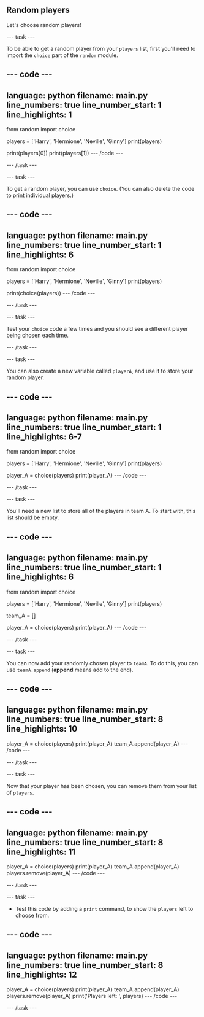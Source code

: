 ## Random players

Let's choose random players!

--- task ---

To be able to get a random player from your `players` list, first you'll need to import the `choice` part of the `random` module.

--- code ---
---
language: python
filename: main.py
line_numbers: true
line_number_start: 1
line_highlights: 1
---
from random import choice

players = ['Harry', 'Hermione', 'Neville', 'Ginny']
print(players)

print(players[0])
print(players[1])
--- /code ---

--- /task ---

--- task ---

To get a random player, you can use `choice`. (You can also delete the code to print individual players.)

--- code ---
---
language: python
filename: main.py
line_numbers: true
line_number_start: 1
line_highlights: 6
---
from random import choice

players = ['Harry', 'Hermione', 'Neville', 'Ginny']
print(players)

print(choice(players))
--- /code ---

--- /task ---

--- task ---

Test your `choice` code a few times and you should see a different player being chosen each time.

--- /task ---

--- task ---

You can also create a new variable called `playerA`, and use it to store your random player.

--- code ---
---
language: python
filename: main.py
line_numbers: true
line_number_start: 1
line_highlights: 6-7
---
from random import choice

players = ['Harry', 'Hermione', 'Neville', 'Ginny']
print(players)

player_A = choice(players)
print(player_A)
--- /code ---

--- /task ---

--- task ---

You'll need a new list to store all of the players in team A. To start with, this list should be empty.

--- code ---
---
language: python
filename: main.py
line_numbers: true
line_number_start: 1
line_highlights: 6
---
from random import choice

players = ['Harry', 'Hermione', 'Neville', 'Ginny']
print(players)

team_A = []

player_A = choice(players)
print(player_A)
--- /code ---

--- /task ---

--- task ---

You can now add your randomly chosen player to `teamA`. To do this, you can use `teamA.append` (__append__ means add to the end).

--- code ---
---
language: python
filename: main.py
line_numbers: true
line_number_start: 8
line_highlights: 10
---
player_A = choice(players)
print(player_A)
team_A.append(player_A)
--- /code ---

--- /task ---

--- task ---

Now that your player has been chosen, you can remove them from your list of `players`.

--- code ---
---
language: python
filename: main.py
line_numbers: true
line_number_start: 8
line_highlights: 11
---
player_A = choice(players)
print(player_A)
team_A.append(player_A)
players.remove(player_A)
--- /code ---

--- /task ---

--- task ---

+ Test this code by adding a `print` command, to show the `players` left to choose from.

--- code ---
---
language: python
filename: main.py
line_numbers: true
line_number_start: 8
line_highlights: 12
---
player_A = choice(players)
print(player_A)
team_A.append(player_A)
players.remove(player_A)
print('Players left: ', players)
--- /code ---

--- /task ---




